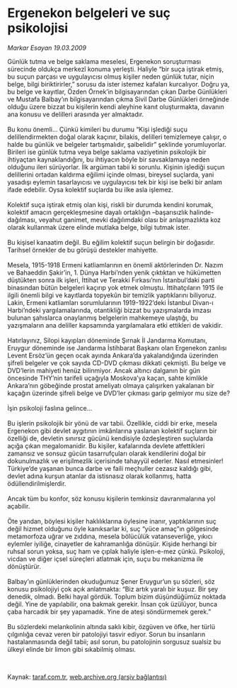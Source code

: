 # Ergenekon belgeleri ve suç psikolojisi

*Markar Esayan 19.03.2009*

<div class="taraf_structure_2col_1zq">
<div class="margen_n">



 <p>Günlük tutma ve belge saklama meselesi, Ergenekon soruşturması sürecinde oldukça merkezî konuma yerleşti. Haliyle “bir suça iştirak etmiş, bu suçun parçası ve uygulayıcısı olmuş kişiler neden günlük tutar, niçin belge, bilgi biriktirirler,” sorusu da ister istemez kafaları kurcalıyor. Doğru ya, bu belge ve kayıtlar, Özden Örnek’in bilgisayarından çıkan Darbe Günlükleri ve Mustafa Balbay’ın bilgisayarından çıkma Sivil Darbe Günlükleri örneğinde olduğu üzere bizzat bu kişilerin kendi aleyhine kanıt oluşturmakta, davanın ana konusu ve delilleri arasında yer almaktadır. <br/><br/>Bu konu önemli... Çünkü kimileri bu durumu “Kişi işlediği suçu delillendirmekten doğal olarak kaçınır, bilakis, delilleri temizlemeye çalışır, o halde bu günlük ve belgeler tartışmalıdır, şaibelidir” şeklinde yorumluyorlar. Birileri ise günlük tutma veya belge saklama vaziyetinin psikolojik bir ihtiyaçtan kaynaklandığını, bu ihtiyacın böyle bir savsaklamaya neden olduğunu ileri sürüyorlar. İlk argüman tabii ki sorunlu. Kişinin işlediği suçun delillerini ortadan kaldırma eğilimi içinde olması, bireysel suçlarda, yani yasadışı eylemin tasarlayıcısı ve uygulayıcısı tek bir kişi ise belki bir anlam ifade edebilir. Oysa kolektif suçlarda bu ilke asla işlemez. <br/><br/>Kolektif suça iştirak etmiş olan kişi, riskli bir durumda kendini korumak, kolektif amacın gerçekleşmesine dayalı ortaklığın –başarısızlık halinde- dağılması, veyahut ganimet, mevki dağılımdaki olası bir anlaşmazlıkta koz olarak kullanmak üzere elinde mutlaka belge, bilgi tutmak ister. <br/><br/>Bu kişisel kanaatim değil. Bu eğilim kolektif suçun belirgin bir doğasıdır. Tarihsel örnekler de bu görüşü destekler mahiyette. <br/><br/>Mesela, 1915-1918 Ermeni katliamlarının en önemli aktörlerinden Dr. Nazım ve Bahaeddin Şakir’in, 1. Dünya Harbi’nden yenik çıktıktan ve hükümetten düştükten sonra ilk işleri, İttihat ve Terakki Fırkası’nın İstanbul’daki parti binasından bütün belgeleri kaçırıp yok etmek olmuştu. İttihatçıların 1915 ile ilgili önemli bilgi ve kayıtlarda topyekûn bir temizlik yaptıklarını biliyoruz. Lakin, Ermeni katliamları sorumlularının 1919-1922’deki İstanbul Divan-ı Harbi’ndeki yargılamalarında, otantikliği bizzat bu yazışmalarda imzası bulunan şahıslarca onaylanmış belgelerin mahkemeye ulaştığı, bu yazışmaların ana deliller kapsamında yargılamalara etki ettikleri de vakidir. <br/><br/>Hatırlayınız, Silopi kayıpları döneminde Şırnak İl Jandarma Komutanı, Eruygur döneminde ise Jandarma İstihbarat Başkanı olan Ergenekon zanlısı Levent Ersöz’ün geçen ocak ayında Ankara’da yakalandığında üzerinden şifreli belgeler ve çok sayıda CD-DVD çıkması dikkati çekmişti. Bu belge ve DVD’lerin mahiyeti henüz bilinmiyor. Ancak altıncı dalganın bir gün öncesinde THY’nin tarifeli uçağıyla Moskova’ya kaçan, sahte kimlikle Ankara’nın göbeğinde prostat ameliyatı olmaya çalışırken yakalanan bir kaçağın üzerinde şifreli belge ve DVD’ler çıkması garip gelmiyor mu size de? <br/><br/>İşin psikoloji faslına gelince... <br/><br/>Bu işlerin psikolojik bir yönü de var tabii. Özellikle, ciddi bir erke, mesela Ergenekon gibi devlet aygıtının imkânlarına yaslanan kolektif suçların bir özelliği de, devletin sınırsız gücünü kendisiyle özdeşleştiren suçlularda açığa çıkan megalomanidir. Bu kişiler, kafalarında devlete atfettikleri zamansız ve sonsuz gücün tasarrufçuları olarak kendilerini doğal bir dokunulmazlık ve erişilmezlik içerisinde tahayyül ederler. Nasıl etmesinler! Türkiye’de yaşanan bunca darbe ve faili meçhuller cezasız kaldığı gibi, devlet adına kurşun atanlar da istisnasız olarak kollanmış, hatta ödüllendirilmişlerdir. <br/><br/>Ancak tüm bu konfor, söz konusu kişilerin temkinsiz davranmalarına yol açabilir. <br/><br/>Öte yandan, böylesi kişiler haklılıklarına öylesine inanır, yaptıklarının suç değil hizmet olduğunu öyle kanıksarlar ki, suç “yüce amaç”ın gölgesinde metamorfoza uğrar ve zıddına, mesela bölücülük vatanseverliğe, yıkıcı eylemler iyiliğe, cinayetler de kahramanlığa dönüşür. Kişide herhangi bir ruhsal sorun yoksa, suç ham ve çıplak haliyle işlen-e-mez çünkü. Psikoloji, vicdan ve diğer içsel süreçleri atlatmak için, suçu bu mekanizma ile dönüştürür. <br/><br/>Balbay’ın günlüklerinden okuduğumuz Şener Eruygur’un şu sözleri, söz konusu psikolojiyi çok açık anlatmakta: “Biz artık yaralı bir kuşuz. Bir şey denedik, olmadı. Belki hayal gördük. Toplum bizim düşündüğümüz noktada değil. Yine de yapılabilir, ona bakmak gerekir. İnsan çok üzülüyor, bunca çaba harcadık bir şey yapamadık. Yine de ateşi söndürmemek gerek.” <br/><br/>Bu sözlerdeki melankolinin altında saklı kibir, özgüven ve öfke, her türlü çılgınlığa cevaz veren bir patolojiyi tasvir ediyor. Sorun bu insanların hastalanmasında değil tabii; asıl sorun, bu patolojinin sorgusuz sualsiz bu ülkeyi elinde bir limon gibi sıkabilmiş olması.</p>

<br/>


<div id="taraf_not">
</div>

</div>


</div>

Kaynak: [taraf.com.tr](http://www.taraf.com.tr:80/makale/4558.htm), [web.archive.org (arşiv bağlantısı)](http://web.archive.org/web/20090524024424/http://www.taraf.com.tr:80/makale/4558.htm)
